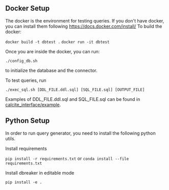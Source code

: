 ## Docker Setup

The docker is the environment for testing queries. If you don't have docker, you can install them following https://docs.docker.com/install/ To build the docker:

`docker build -t dbtest .`
`docker run -it dbtest`

Once you are inside the docker, you can run:

`./config_db.sh`

to initialize the database and the connector.

To test queries, run

`./exec_sql.sh [DDL_FILE.ddl.sql] [SQL_FILE.sql] [OUTPUT_FILE]`

Examples of DDL_FILE.ddl.sql and SQL_FILE.sql can be found in [calcite_interface/example](https://github.com/Mestway/dbreaker/tree/master/calcite_interface/example).

## Python Setup

In order to run query generator, you need to install the following python utils.

Install requirements

`pip install -r requirements.txt` or `conda install --file requirements.txt`

Install dbreaker in editable mode

`pip install -e .`
